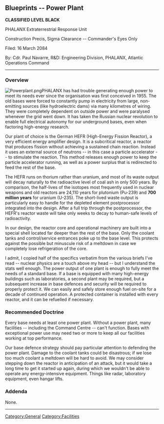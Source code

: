 ## Blueprints -- Power Plant

**CLASSIFIED LEVEL BLACK**

PHALANX Extraterrestrial Response Unit

Construction Precis, Sigma Clearance -- Commander's Eyes Only

Filed: 16 March 2084

By: Cdr. Paul Navarre, R&D: Engineering Division, PHALANX, Atlantic
Operations Command

------------------------------------------------------------------------

### Overview

![](Powerplant.png "Powerplant.png")PHALANX has had trouble generating
enough power to meet its needs ever since the organisation was first
conceived in 1955. The old bases were forced to constantly pump in
electricity from large, non-emitting sources (like hydroelectric dams)
via many kilometres of wiring. They were completely dependent on outside
power and were paralysed whenever the grid went down. It has taken the
Russian nuclear revolution to enable full electrical autonomy for our
underground bases, even when factoring high-energy research.

Our plant of choice is the German HEFR (High-Energy Fission Reactor), a
very efficient energy amplifier design. It is a subcritical reactor, a
reactor that produces fission without achieving a sustained chain
reaction. Instead it uses an external source of neutrons -- in this case
a particle accelerator -- to stimulate the reaction. This method
releases enough power to keep the particle accelerator running, as well
as a power surplus that is redirected to feed the rest of the base.

The HEFR runs on thorium rather than uranium, and most of its waste
output will decay naturally to the radioactive level of coal ash in only
500 years. By comparison, the half-lives of the isotopes most frequently
used in nuclear weapons and old reactors are 24,110 years for plutonium
(Pu-239) and **700 million years** for uranium (U-235). The short-lived
waste output is particularly easy to handle for the depleted element
postprocessor integrated into the design. After a full trip through the
postprocessor, the HEFR's reactor waste will take only weeks to decay to
human-safe levels of radioactivity.

In our design, the reactor core and operational machinery are built into
a special shell located far deeper than the rest of the base. Only the
coolant tanks and control/service entrances poke up to the base level.
This protects against the possible but minuscule risk of a meltdown in
case we completely lose refrigeration of the core.

I admit, I copied half of the specifics verbatim from the various briefs
I've read -- nuclear physics are a touch above my head -- but I
understand the stats well enough. The power output of one plant is
enough to fully meet the needs of a standard base. If a base is equipped
with many high-energy buildings such as laboratories, a second plant may
be required, but a subsequent increase in base defences and security
will be required to properly protect it. We can easily and safely store
enough fuel on-site for a decade of continued operation. A protected
container is installed with every reactor, and it can be refuelled if
necessary.

### Recommended Doctrine

Every base needs at least one power plant. Without a power plant, many
facilities -- including the Command Centre -- can't function. Bases with
exceptional power use may need two or more to keep all our facilities
working at top performance.

Our base defence strategy should pay particular attention to defending
the power plant. Damage to the coolant tanks could be disastrous; if we
lose too much coolant a meltdown will be hard to avoid. We may consider
stepping down the reactor in anticipation of an attack, but it would
take a long time to get it started up again, during which we wouldn't be
able to operate any energy-intensive equipment. Things like radar,
laboratory equipment, even hangar lifts.

### Addenda

None.

------------------------------------------------------------------------

[Category:General](Category:General "wikilink")
[Category:Facilities](Category:Facilities "wikilink")